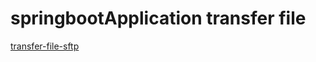 # springbootApplication transfer file

[transfer-file-sftp](https://www.baeldung.com/java-file-sftp)